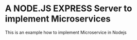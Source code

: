 # A NODE.JS EXPRESS Server to implement Microservices

This is an example how to implement Microservice in Nodejs